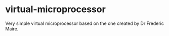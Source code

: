 # virtual-microprocessor
Very simple virtual microprocessor based on the one created by Dr Frederic Maire.
